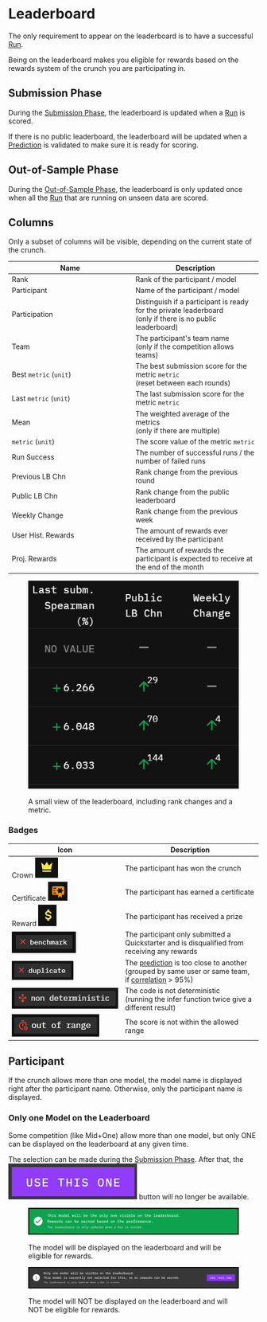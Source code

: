 # Leaderboard

The only requirement to appear on the leaderboard is to have a successful [Run](../../other/glossary.md#run).

Being on the leaderboard makes you eligible for rewards based on the rewards system of the crunch you are participating in.

## Submission Phase

During the [Submission Phase](../../other/glossary.md#submission-phase), the leaderboard is updated when a [Run](../../other/glossary.md#run) is scored.

If there is no public leaderboard, the leaderboard will be updated when a [Prediction](../../other/glossary.md#prediction) is validated to make sure it is ready for scoring.

## Out-of-Sample Phase

During the [Out-of-Sample Phase](../../other/glossary.md#out-of-sample-phase), the leaderboard is only updated once when all the [Run](../../other/glossary.md#run) that are running on unseen data are scored.

## Columns

Only a subset of columns will be visible, depending on the current state of the crunch.

<table><thead><tr><th width="235">Name</th><th>Description</th></tr></thead><tbody><tr><td>Rank</td><td>Rank of the participant / model</td></tr><tr><td>Participant</td><td>Name of the participant / model</td></tr><tr><td>Participation</td><td>Distinguish if a participant is ready for the private leaderboard<br>(only if there is no public leaderboard)</td></tr><tr><td>Team</td><td>The participant's team name<br>(only if the competition allows teams)</td></tr><tr><td>Best <code>metric</code> (<code>unit</code>)</td><td>The best submission score for the metric <code>metric</code><br>(reset between each rounds)</td></tr><tr><td>Last <code>metric</code> (<code>unit</code>)</td><td>The last submission score for the metric <code>metric</code></td></tr><tr><td>Mean</td><td>The weighted average of the metrics<br>(only if there are multiple)</td></tr><tr><td><code>metric</code> (<code>unit</code>)</td><td>The score value of the metric <code>metric</code></td></tr><tr><td>Run Success</td><td>The number of successful runs / the number of failed runs</td></tr><tr><td>Previous LB Chn</td><td>Rank change from the previous round</td></tr><tr><td>Public LB Chn</td><td>Rank change from the public leaderboard</td></tr><tr><td>Weekly Change</td><td>Rank change from the previous week</td></tr><tr><td>User Hist. Rewards</td><td>The amount of rewards ever received by the participant</td></tr><tr><td>Proj. Rewards</td><td>The amount of rewards the participant is expected to receive at the end of the month</td></tr></tbody></table>

<figure><img src="../../.gitbook/assets/image (144).png" alt=""><figcaption><p>A small view of the leaderboard, including rank changes and a metric.</p></figcaption></figure>

### Badges

<table><thead><tr><th width="214">Icon</th><th>Description</th></tr></thead><tbody><tr><td>Crown <img src="../../.gitbook/assets/image (133).png" alt="" data-size="original"></td><td>The participant has won the crunch</td></tr><tr><td>Certificate <img src="../../.gitbook/assets/image (134).png" alt=""></td><td>The participant has earned a certificate</td></tr><tr><td>Reward <img src="../../.gitbook/assets/image (137).png" alt=""></td><td>The participant has received a prize</td></tr><tr><td><img src="../../.gitbook/assets/image (138).png" alt="" data-size="original"></td><td>The participant only submitted a Quickstarter and is disqualified from receiving any rewards</td></tr><tr><td><img src="../../.gitbook/assets/image (139).png" alt="" data-size="original"></td><td>The <a href="../../other/glossary.md#prediction">prediction</a> is too close to another<br>(grouped by same user or same team, if <a href="https://pandas.pydata.org/docs/reference/api/pandas.DataFrame.corr.html">correlation</a> > 95%)</td></tr><tr><td><img src="../../.gitbook/assets/image (140).png" alt="" data-size="original"></td><td>The code is not deterministic<br>(running the infer function twice give a different result)</td></tr><tr><td><img src="../../.gitbook/assets/image (142).png" alt="" data-size="original"></td><td>The score is not within the allowed range</td></tr></tbody></table>



## Participant

If the crunch allows more than one model, the model name is displayed right after the participant name. Otherwise, only the participant name is displayed.

### Only one Model on the Leaderboard

Some competition (like Mid+One) allow more than one model, but only ONE can be displayed on the leaderboard at any given time.

The selection can be made during the [Submission Phase](../../other/glossary.md#submission-phase). After that, the <img src="../../.gitbook/assets/image (132).png" alt="" data-size="line"> button will no longer be available.

<figure><img src="../../.gitbook/assets/image (130).png" alt=""><figcaption><p>The model will be displayed on the leaderboard and will be eligible for rewards.</p></figcaption></figure>

<figure><img src="../../.gitbook/assets/image (131).png" alt=""><figcaption><p>The model will NOT be displayed on the leaderboard and will NOT be eligible for rewards.</p></figcaption></figure>

